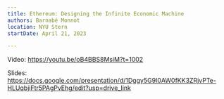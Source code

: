 ```yaml
---
title: Ethereum: Designing the Infinite Economic Machine
authors: Barnabé Monnot
location: NYU Stern
startDate: April 21, 2023

---
```


Video: <https://youtu.be/oB4BBS8MsiM?t=1002>

Slides: <https://docs.google.com/presentation/d/1Dggy5G9I0AW0fKK3ZRjvPTe-HLUqbjiFtr5PAgPvEhg/edit?usp=drive_link>